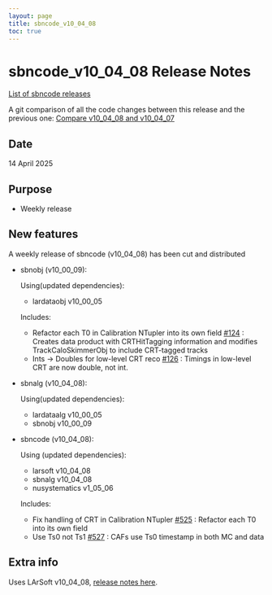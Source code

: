 ```yaml
---
layout: page
title: sbncode_v10_04_08
toc: true
---
```


sbncode_v10_04_08 Release Notes 
=======================================================================================

[List of sbncode releases](https://sbnsoftware.github.io/AnalysisInfrastructure/ReleaseManagement/Releases/List_of_SBN_code_releases)

A git comparison of all the code changes between this release and the previous one: [Compare v10_04_08 and v10_04_07](https://github.com/SBNSoftware/sbncode/compare/v10_04_07...v10_04_08)

Date
---------------------------------------------------
14 April 2025

Purpose
---------------------------------------------------
* Weekly release

New features
---------------------------------------------------
A weekly release of sbncode (v10_04_08) has been cut and distributed

* sbnobj (v10_00_09):

  Using(updated dependencies):
  * lardataobj          v10_00_05
  
  Includes:
  
  * Refactor each T0 in Calibration NTupler into its own field [#124](https://github.com/SBNSoftware/sbnobj/pull/124) : Creates data product with CRTHitTagging information and modifies TrackCaloSkimmerObj to include CRT-tagged tracks
  * Ints -> Doubles for low-level CRT reco [#126](https://github.com/SBNSoftware/sbnobj/pull/126) : Timings in low-level CRT are now double, not int.

* sbnalg (v10_04_08):

  Using(updated dependencies):
  * lardataalg          v10_00_05
  * sbnobj              v10_00_09

* sbncode (v10_04_08):

  Using (updated dependencies):
  * larsoft			        v10_04_08
  * sbnalg              v10_04_08
  * nusystematics       v1_05_06

   Includes:
  
  * Fix handling of CRT in Calibration NTupler [#525](https://github.com/SBNSoftware/sbncode/pull/525) : Refactor each T0 into its own field
  * Use Ts0 not Ts1 [#527](https://github.com/SBNSoftware/sbncode/pull/527) : CAFs use Ts0 timestamp in both MC and data
    
Extra info
---------------------------------------------------
Uses LArSoft v10_04_08, [release notes here](https://github.com/LArSoft/larsoft/releases/tag/v10_04_08).
